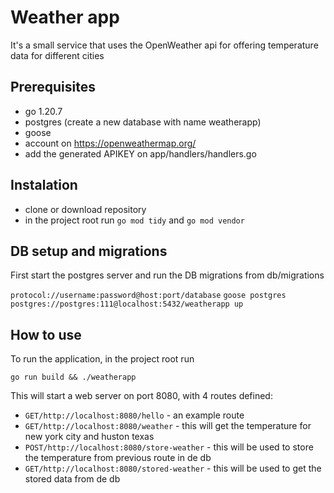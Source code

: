 # Weather app
It's a small service that uses the OpenWeather api for offering temperature data for different cities

## Prerequisites
* go 1.20.7
* postgres (create a new database with name weatherapp)
* goose
* account on https://openweathermap.org/
* add the generated APIKEY on app/handlers/handlers.go

## Instalation

* clone or download repository
* in the project root run `go mod tidy` and `go mod vendor`

## DB setup and migrations

First start the postgres server and run the DB migrations from db/migrations

`protocol://username:password@host:port/database`
`goose postgres postgres://postgres:111@localhost:5432/weatherapp up`


## How to use

To run the application, in the project root run

`go run build && ./weatherapp` 

This will start a web server on port 8080, with 4 routes defined:
* `GET/http://localhost:8080/hello` - an example route 
* `GET/http://localhost:8080/weather` - this will get the temperature for new york city and huston texas 
* `POST/http://localhost:8080/store-weather` - this will be used to store the temperature from previous route in de db
* `GET/http://localhost:8080/stored-weather` - this will be used to get the stored data from de db
